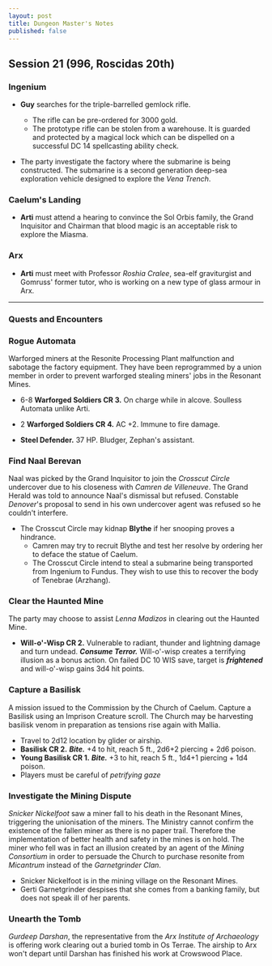 ```yaml
---
layout: post
title: Dungeon Master's Notes
published: false
---
```


## Session 21 (996, Roscidas 20th)

### Ingenium

- **Guy** searches for the triple-barrelled gemlock rifle.
  - The rifle can be pre-ordered for 3000 gold.
  - The prototype rifle can be stolen from a warehouse. It is guarded and protected by a magical lock which can be dispelled on a successful DC 14 spellcasting ability check.

- The party investigate the factory where the submarine is being constructed. The submarine is a second generation deep-sea exploration vehicle designed to explore the *Vena Trench*.

### Caelum's Landing

- **Arti** must attend a hearing to convince the Sol Orbis family, the Grand Inquisitor and Chairman that blood magic is an acceptable risk to explore the Miasma.

### Arx

- **Arti** must meet with Professor *Roshia Cralee*, sea-elf graviturgist and Gomruss' former tutor, who is working on a new type of glass armour in Arx.

---

### Quests and Encounters

### Rogue Automata

Warforged miners at the Resonite Processing Plant malfunction and sabotage the factory equipment. They have been reprogrammed by a union member in order to prevent warforged stealing miners' jobs in the Resonant Mines.

- 6-8 **Warforged Soldiers CR 3.** On charge while in alcove. Soulless Automata unlike Arti.
- 2 **Warforged Soldiers CR 4.** AC +2. Immune to fire damage.

- **Steel Defender.** 37 HP. Bludger, Zephan's assistant.

### Find Naal Berevan

Naal was picked by the Grand Inquisitor to join the *Crosscut Circle* undercover due to his closeness with *Camren de Villeneuve*. The Grand Herald was told to announce Naal's dismissal but refused. Constable *Denover*'s proposal to send in his own undercover agent was refused so he couldn't interfere.

- The Crosscut Circle may kidnap **Blythe** if her snooping proves a hindrance.
  - Camren may try to recruit Blythe and test her resolve by ordering her to deface the statue of Caelum.
  - The Crosscut Circle intend to steal a submarine being transported from Ingenium to Fundus. They wish to use this to recover the body of Tenebrae (Arzhang).

### Clear the Haunted Mine

The party may choose to assist *Lenna Madizos* in clearing out the Haunted Mine.

- **Will-o'-Wisp CR 2.** Vulnerable to radiant, thunder and lightning damage and turn undead. ***Consume Terror.*** Will-o'-wisp creates a terrifying illusion as a bonus action. On failed DC 10 WIS save, target is ***frightened*** and will-o'-wisp gains 3d4 hit points.

### Capture a Basilisk

A mission issued to the Commission by the Church of Caelum. Capture a Basilisk using an Imprison Creature scroll. The Church may be harvesting basilisk venom in preparation as tensions rise again with Mallia.

- Travel to 2d12 location by glider or airship.
- **Basilisk CR 2.** ***Bite.*** +4 to hit, reach 5 ft., 2d6+2 piercing + 2d6 poison.
- **Young Basilisk CR 1.** ***Bite.*** +3 to hit, reach 5 ft., 1d4+1 piercing + 1d4 poison.
- Players must be careful of *petrifying gaze*

### Investigate the Mining Dispute

*Snicker Nickelfoot* saw a miner fall to his death in the Resonant Mines, triggering the unionisation of the miners. The Ministry cannot confirm the existence of the fallen miner as there is no paper trail. Therefore the implementation of better health and safety in the mines is on hold. The miner who fell was in fact an illusion created by an agent of the *Mining Consortium* in order to persuade the Church to purchase resonite from *Micantrum* instead of the *Garnetgrinder Clan*.

- Snicker Nickelfoot is in the mining village on the Resonant Mines.
- Gerti Garnetgrinder despises that she comes from a banking family, but does not speak ill of her parents.

### Unearth the Tomb

*Gurdeep Darshan*, the representative from the *Arx Institute of Archaeology* is offering work clearing out a buried tomb in Os Terrae. The airship to Arx won't depart until Darshan has finished his work at Crowswood Place.
